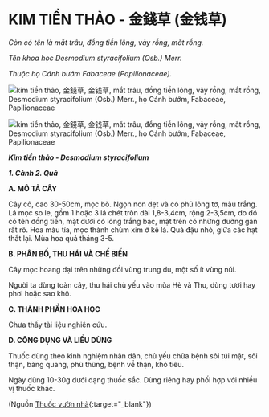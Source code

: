 # KIM TIỀN THẢO - 金錢草 (金钱草)

*Còn có tên là mắt trâu, đồng tiền lông, vảy rồng, mắt rồng.*

*Tên khoa học Desmodium styracifolium (Osb.) Merr.*

*Thuộc họ Cánh bướm Fabaceae (Papilionaceae).*

![kim tiền thảo, 金錢草, 金钱草, mắt trâu, đồng tiền lông, vảy rồng, mắt rồng, Desmodium styracifolium \(Osb.\) Merr., họ Cánh bướm, Fabaceae, Papilionaceae](/imgs/caythuoc/dtl/kim-tien-thao.jpg)

![kim tiền thảo, 金錢草, 金钱草, mắt trâu, đồng tiền lông, vảy rồng, mắt rồng, Desmodium styracifolium \(Osb.\) Merr., họ Cánh bướm, Fabaceae, Papilionaceae](/imgs/caythuoc/dtl/kim-tien-thao-2.jpg)

***Kim tiền thảo - Desmodium styracifolium***

***1\. Cành 2. Quả***

**A. MÔ TẢ CÂY**

Cây cỏ, cao 30-50cm, mọc bò. Ngọn non dẹt và có phủ lông tơ, màu trắng. Lá mọc so le, gồm 1 hoặc 3 lá chét tròn dài 1,8-3,4cm, rộng 2-3,5cm, do đó có tên đồng tiền, mặt dưới có lông trắng bạc, mặt trên có những đường gân rất rõ. Hoa màu tía, mọc thành chùm xim ở kẽ lá. Quả đậu nhỏ, giữa các hạt thắt lại. Mùa hoa quả tháng 3-5.

**B. PHÂN BỐ, THU HÁI VÀ CHẾ BIẾN**

Cây mọc hoang dại trên những đồi vùng trung du, một số ít vùng núi.

Người ta dùng toàn cây, thu hái chủ yếu vào mùa Hè và Thu, dùng tươi hay phơi hoặc sao khô.

**C. THÀNH PHẦN HÓA HỌC**

Chưa thấy tài liệu nghiên cứu.

**D. CÔNG DỤNG VÀ LIỀU DÙNG**

Thuốc dùng theo kinh nghiệm nhân dân, chủ yếu chữa bệnh sỏi túi mật, sỏi thận, bàng quang, phù thũng, bệnh về thận, khó tiêu.

Ngày dùng 10-30g dưới dạng thuốc sắc. Dùng riêng hay phối hợp với nhiều vị thuốc khác.


(Nguồn [Thuốc vườn nhà](http://thuocvuonnha.com){:target="_blank"})